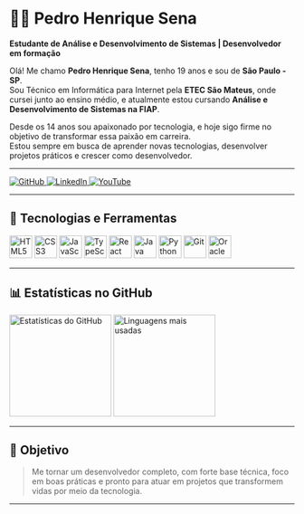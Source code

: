 # 👨‍💻 Pedro Henrique Sena

**Estudante de Análise e Desenvolvimento de Sistemas | Desenvolvedor em formação**

Olá! Me chamo **Pedro Henrique Sena**, tenho 19 anos e sou de **São Paulo - SP**.  
Sou Técnico em Informática para Internet pela **ETEC São Mateus**, onde cursei junto ao ensino médio, e atualmente estou cursando **Análise e Desenvolvimento de Sistemas na FIAP**.

Desde os 14 anos sou apaixonado por tecnologia, e hoje sigo firme no objetivo de transformar essa paixão em carreira.  
Estou sempre em busca de aprender novas tecnologias, desenvolver projetos práticos e crescer como desenvolvedor.

---

<p align="left">
  <a href="https://github.com/devpedrosena1" target="_blank">
    <img alt="GitHub" title="GitHub" src="https://img.shields.io/badge/GitHub-0D1117?style=for-the-badge&logo=github&logoColor=white" />
  </a>
  <a href="https://www.linkedin.com/in/pedro-henrique-sena-a282b01ab/" target="_blank">
    <img alt="LinkedIn" title="LinkedIn" src="https://img.shields.io/badge/LinkedIn-0A66C2?style=for-the-badge&logo=linkedin&logoColor=white" />
  </a>
  <a href="https://www.youtube.com/@sena_fxl" target="_blank">
    <img alt="YouTube" title="YouTube" src="https://img.shields.io/badge/YouTube-FF0000?style=for-the-badge&logo=youtube&logoColor=white" />
  </a>
</p>

---

## 🚀 Tecnologias e Ferramentas

<p align="left">
  <img src="https://cdn.jsdelivr.net/gh/devicons/devicon/icons/html5/html5-original.svg" title="HTML5" alt="HTML5" width="40" />
  <img src="https://cdn.jsdelivr.net/gh/devicons/devicon/icons/css3/css3-original.svg" title="CSS3" alt="CSS3" width="40" />
  <img src="https://cdn.jsdelivr.net/gh/devicons/devicon/icons/javascript/javascript-original.svg" title="JavaScript" alt="JavaScript" width="40" />
  <img src="https://cdn.jsdelivr.net/gh/devicons/devicon/icons/typescript/typescript-original.svg" title="TypeScript" alt="TypeScript" width="40" />
  <img src="https://cdn.jsdelivr.net/gh/devicons/devicon/icons/react/react-original.svg" title="React" alt="React" width="40" />
  <img src="https://cdn.jsdelivr.net/gh/devicons/devicon/icons/java/java-original.svg" title="Java" alt="Java" width="40" />
  <img src="https://cdn.jsdelivr.net/gh/devicons/devicon/icons/python/python-original.svg" title="Python" alt="Python" width="40" />
  <img src="https://cdn.jsdelivr.net/gh/devicons/devicon/icons/git/git-original.svg" title="Git" alt="Git" width="40" />
  <img src="https://cdn.jsdelivr.net/gh/devicons/devicon/icons/oracle/oracle-original.svg" title="Oracle" alt="Oracle" width="40" />
</p>

---

## 📊 Estatísticas no GitHub

<p align="left">
  <img height="180em" src="https://github-readme-stats.vercel.app/api?username=devpedrosena1&show_icons=true&theme=tokyonight&include_all_commits=true&locale=pt-br" alt="Estatísticas do GitHub" />
  <img height="180em" src="https://github-readme-stats.vercel.app/api/top-langs/?username=devpedrosena1&theme=tokyonight&layout=compact&custom_title=Tecnologias&langs_count=9" alt="Linguagens mais usadas" />
</p>

---

## 🎯 Objetivo

> Me tornar um desenvolvedor completo, com forte base técnica, foco em boas práticas e pronto para atuar em projetos que transformem vidas por meio da tecnologia.

---
